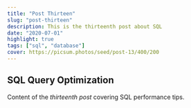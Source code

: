 ```yaml
---
title: "Post Thirteen"
slug: "post-thirteen"
description: This is the thirteenth post about SQL
date: "2020-07-01"
highlight: true
tags: ["sql", "database"]
cover: https://picsum.photos/seed/post-13/400/200
---
```


## SQL Query Optimization

Content of the _thirteenth post_ covering SQL performance tips.

<!-- Generated by Copilot -->
